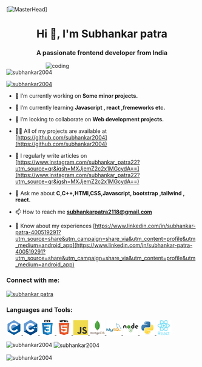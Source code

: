 [![MasterHead](https://firebasestorage.googleapis.com/v0/b/flexi-coding.appspot.com/o/dempgi7-520f8d5f-63d4-4453-8822-dbc149ae27f8.gif?alt=media&token=91c0c7b2-93c3-4029-b011-1a8703c5730d)]
<h1 align="center">Hi 👋, I'm Subhankar patra</h1>
<h3 align="center">A passionate frontend developer from India</h3>
<img align="right" src="https://ardas-it.com/uploads/images/blogs/giph.gif" alt="coding" width="400">

<p align="left"> <img src="https://komarev.com/ghpvc/?username=subhankar2004&label=Profile%20views&color=0e75b6&style=flat" alt="subhankar2004" /> </p>

<p align="left"> <a href="https://github.com/ryo-ma/github-profile-trophy"><img src="https://github-profile-trophy.vercel.app/?username=subhankar2004" alt="subhankar2004" /></a> </p>

- 🔭 I’m currently working on **Some minor projects.**

- 🌱 I’m currently learning **Javascript , react ,fremeworks etc.**

- 👯 I’m looking to collaborate on **Web development projects.**

- 👨‍💻 All of my projects are available at [https://github.com/subhankar2004](https://github.com/subhankar2004)

- 📝 I regularly write articles on [https://www.instagram.com/subhankar_patra22?utm_source=qr&igsh=MXJjemZ2c2x1MGcydA==](https://www.instagram.com/subhankar_patra22?utm_source=qr&igsh=MXJjemZ2c2x1MGcydA==)

- 💬 Ask me about **C,C++,HTMl,CSS,Javascript, bootstrap ,tailwind , react.**

- 📫 How to reach me **subhankarpatra2118@gmail.com**

- 📄 Know about my experiences [https://www.linkedin.com/in/subhankar-patra-400519291?utm_source=share&utm_campaign=share_via&utm_content=profile&utm_medium=android_app](https://www.linkedin.com/in/subhankar-patra-400519291?utm_source=share&utm_campaign=share_via&utm_content=profile&utm_medium=android_app)

<h3 align="left">Connect with me:</h3>
<p align="left">
<a href="https://linkedin.com/in/subhankar patra" target="blank"><img align="center" src="https://raw.githubusercontent.com/rahuldkjain/github-profile-readme-generator/master/src/images/icons/Social/linked-in-alt.svg" alt="subhankar patra" height="30" width="40" /></a>
</p>

<h3 align="left">Languages and Tools:</h3>
<p align="left"> <a href="https://www.cprogramming.com/" target="_blank" rel="noreferrer"> <img src="https://raw.githubusercontent.com/devicons/devicon/master/icons/c/c-original.svg" alt="c" width="40" height="40"/> </a> <a href="https://www.w3schools.com/cpp/" target="_blank" rel="noreferrer"> <img src="https://raw.githubusercontent.com/devicons/devicon/master/icons/cplusplus/cplusplus-original.svg" alt="cplusplus" width="40" height="40"/> </a> <a href="https://www.w3schools.com/css/" target="_blank" rel="noreferrer"> <img src="https://raw.githubusercontent.com/devicons/devicon/master/icons/css3/css3-original-wordmark.svg" alt="css3" width="40" height="40"/> </a> <a href="https://www.w3.org/html/" target="_blank" rel="noreferrer"> <img src="https://raw.githubusercontent.com/devicons/devicon/master/icons/html5/html5-original-wordmark.svg" alt="html5" width="40" height="40"/> </a> <a href="https://developer.mozilla.org/en-US/docs/Web/JavaScript" target="_blank" rel="noreferrer"> <img src="https://raw.githubusercontent.com/devicons/devicon/master/icons/javascript/javascript-original.svg" alt="javascript" width="40" height="40"/> </a> <a href="https://www.mongodb.com/" target="_blank" rel="noreferrer"> <img src="https://raw.githubusercontent.com/devicons/devicon/master/icons/mongodb/mongodb-original-wordmark.svg" alt="mongodb" width="40" height="40"/> </a> <a href="https://www.mysql.com/" target="_blank" rel="noreferrer"> <img src="https://raw.githubusercontent.com/devicons/devicon/master/icons/mysql/mysql-original-wordmark.svg" alt="mysql" width="40" height="40"/> </a> <a href="https://nodejs.org" target="_blank" rel="noreferrer"> <img src="https://raw.githubusercontent.com/devicons/devicon/master/icons/nodejs/nodejs-original-wordmark.svg" alt="nodejs" width="40" height="40"/> </a> <a href="https://www.python.org" target="_blank" rel="noreferrer"> <img src="https://raw.githubusercontent.com/devicons/devicon/master/icons/python/python-original.svg" alt="python" width="40" height="40"/> </a> <a href="https://reactjs.org/" target="_blank" rel="noreferrer"> <img src="https://raw.githubusercontent.com/devicons/devicon/master/icons/react/react-original-wordmark.svg" alt="react" width="40" height="40"/> </a> </p>

<p><img align="left" src="https://github-readme-stats.vercel.app/api/top-langs?username=subhankar2004&show_icons=true&locale=en&layout=compact" alt="subhankar2004" /></p>

<p>&nbsp;<img align="center" src="https://github-readme-stats.vercel.app/api?username=subhankar2004&show_icons=true&locale=en" alt="subhankar2004" /></p>

<p><img align="center" src="https://github-readme-streak-stats.herokuapp.com/?user=subhankar2004&" alt="subhankar2004" /></p>
